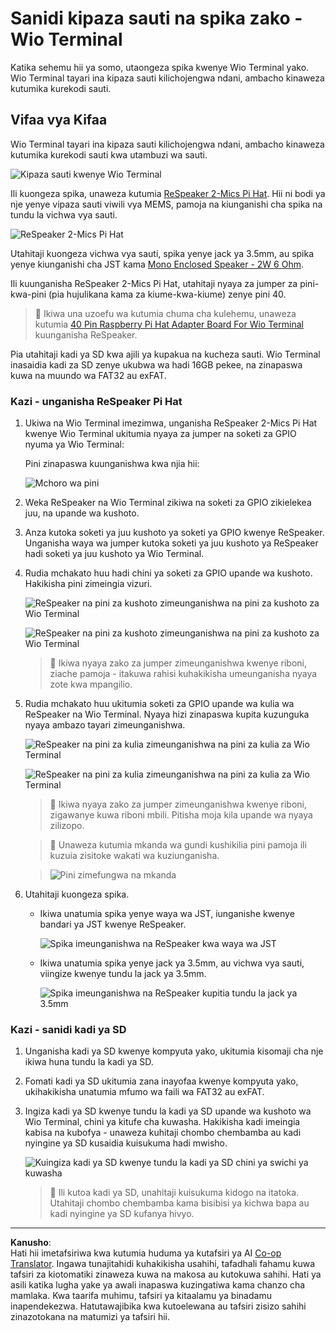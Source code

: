 <!--
CO_OP_TRANSLATOR_METADATA:
{
  "original_hash": "93d352de36526b8990e41dd538100324",
  "translation_date": "2025-08-27T21:21:46+00:00",
  "source_file": "6-consumer/lessons/1-speech-recognition/wio-terminal-microphone.md",
  "language_code": "sw"
}
-->
# Sanidi kipaza sauti na spika zako - Wio Terminal

Katika sehemu hii ya somo, utaongeza spika kwenye Wio Terminal yako. Wio Terminal tayari ina kipaza sauti kilichojengwa ndani, ambacho kinaweza kutumika kurekodi sauti.

## Vifaa vya Kifaa

Wio Terminal tayari ina kipaza sauti kilichojengwa ndani, ambacho kinaweza kutumika kurekodi sauti kwa utambuzi wa sauti.

![Kipaza sauti kwenye Wio Terminal](../../../../../translated_images/wio-mic.3f8c843dbe8ad917424037a93e3d25c62634add00a04dd8e091317b5a7a90088.sw.png)

Ili kuongeza spika, unaweza kutumia [ReSpeaker 2-Mics Pi Hat](https://www.seeedstudio.com/ReSpeaker-2-Mics-Pi-HAT.html). Hii ni bodi ya nje yenye vipaza sauti viwili vya MEMS, pamoja na kiunganishi cha spika na tundu la vichwa vya sauti.

![ReSpeaker 2-Mics Pi Hat](../../../../../translated_images/respeaker.f5d19d1c6b14ab1676d24ac2764e64fac5339046ae07be8b45ce07633d61b79b.sw.png)

Utahitaji kuongeza vichwa vya sauti, spika yenye jack ya 3.5mm, au spika yenye kiunganishi cha JST kama [Mono Enclosed Speaker - 2W 6 Ohm](https://www.seeedstudio.com/Mono-Enclosed-Speaker-2W-6-Ohm-p-2832.html).

Ili kuunganisha ReSpeaker 2-Mics Pi Hat, utahitaji nyaya za jumper za pini-kwa-pini (pia hujulikana kama za kiume-kwa-kiume) zenye pini 40.

> 💁 Ikiwa una uzoefu wa kutumia chuma cha kulehemu, unaweza kutumia [40 Pin Raspberry Pi Hat Adapter Board For Wio Terminal](https://www.seeedstudio.com/40-Pin-Raspberry-Pi-Hat-Adapter-Board-For-Wio-Terminal-p-4730.html) kuunganisha ReSpeaker.

Pia utahitaji kadi ya SD kwa ajili ya kupakua na kucheza sauti. Wio Terminal inasaidia kadi za SD zenye ukubwa wa hadi 16GB pekee, na zinapaswa kuwa na muundo wa FAT32 au exFAT.

### Kazi - unganisha ReSpeaker Pi Hat

1. Ukiwa na Wio Terminal imezimwa, unganisha ReSpeaker 2-Mics Pi Hat kwenye Wio Terminal ukitumia nyaya za jumper na soketi za GPIO nyuma ya Wio Terminal:

    Pini zinapaswa kuunganishwa kwa njia hii:

    ![Mchoro wa pini](../../../../../translated_images/wio-respeaker-wiring-0.767f80aa6508103880d256cdf99ee7219e190db257c7261e4aec219759dc67b9.sw.png)

1. Weka ReSpeaker na Wio Terminal zikiwa na soketi za GPIO zikielekea juu, na upande wa kushoto.

1. Anza kutoka soketi ya juu kushoto ya soketi ya GPIO kwenye ReSpeaker. Unganisha waya wa jumper kutoka soketi ya juu kushoto ya ReSpeaker hadi soketi ya juu kushoto ya Wio Terminal.

1. Rudia mchakato huu hadi chini ya soketi za GPIO upande wa kushoto. Hakikisha pini zimeingia vizuri.

    ![ReSpeaker na pini za kushoto zimeunganishwa na pini za kushoto za Wio Terminal](../../../../../translated_images/wio-respeaker-wiring-1.8d894727f2ba24004824ee5e06b83b6d10952550003a3efb603182121521b0ef.sw.png)

    ![ReSpeaker na pini za kushoto zimeunganishwa na pini za kushoto za Wio Terminal](../../../../../translated_images/wio-respeaker-wiring-2.329e1cbd306e754f8ffe56f9294794f4a8fa123860d76067a79e9ea385d1bf56.sw.png)

    > 💁 Ikiwa nyaya zako za jumper zimeunganishwa kwenye riboni, ziache pamoja - itakuwa rahisi kuhakikisha umeunganisha nyaya zote kwa mpangilio.

1. Rudia mchakato huu ukitumia soketi za GPIO upande wa kulia wa ReSpeaker na Wio Terminal. Nyaya hizi zinapaswa kupita kuzunguka nyaya ambazo tayari zimeunganishwa.

    ![ReSpeaker na pini za kulia zimeunganishwa na pini za kulia za Wio Terminal](../../../../../translated_images/wio-respeaker-wiring-3.75b0be447e2fa9307a6a954f9ae8a71b77e39ada6a5ef1a059d341dc850fd90c.sw.png)

    ![ReSpeaker na pini za kulia zimeunganishwa na pini za kulia za Wio Terminal](../../../../../translated_images/wio-respeaker-wiring-4.aa9cd434d8779437de720cba2719d83992413caed1b620b6148f6c8924889afb.sw.png)

    > 💁 Ikiwa nyaya zako za jumper zimeunganishwa kwenye riboni, zigawanye kuwa riboni mbili. Pitisha moja kila upande wa nyaya zilizopo.

    > 💁 Unaweza kutumia mkanda wa gundi kushikilia pini pamoja ili kuzuia zisitoke wakati wa kuziunganisha.

    > ![Pini zimefungwa na mkanda](../../../../../translated_images/wio-respeaker-wiring-5.af117c20acf622f3cd656ccd8f4053f8845d6aaa3af164d24cb7dbd54a4bb470.sw.png)

1. Utahitaji kuongeza spika.

    * Ikiwa unatumia spika yenye waya wa JST, iunganishe kwenye bandari ya JST kwenye ReSpeaker.

      ![Spika imeunganishwa na ReSpeaker kwa waya wa JST](../../../../../translated_images/respeaker-jst-speaker.a441d177809df9458041a2012dd336dbb22c00a5c9642647109d2940a50d6fcc.sw.png)

    * Ikiwa unatumia spika yenye jack ya 3.5mm, au vichwa vya sauti, viingize kwenye tundu la jack ya 3.5mm.

      ![Spika imeunganishwa na ReSpeaker kupitia tundu la jack ya 3.5mm](../../../../../translated_images/respeaker-35mm-speaker.ad79ef4f128c7751f0abf854869b6b779c90c12ae3e48909944a7e48aeee3c7e.sw.png)

### Kazi - sanidi kadi ya SD

1. Unganisha kadi ya SD kwenye kompyuta yako, ukitumia kisomaji cha nje ikiwa huna tundu la kadi ya SD.

1. Fomati kadi ya SD ukitumia zana inayofaa kwenye kompyuta yako, ukihakikisha unatumia mfumo wa faili wa FAT32 au exFAT.

1. Ingiza kadi ya SD kwenye tundu la kadi ya SD upande wa kushoto wa Wio Terminal, chini ya kitufe cha kuwasha. Hakikisha kadi imeingia kabisa na kubofya - unaweza kuhitaji chombo chembamba au kadi nyingine ya SD kusaidia kuisukuma hadi mwisho.

    ![Kuingiza kadi ya SD kwenye tundu la kadi ya SD chini ya swichi ya kuwasha](../../../../../translated_images/wio-sd-card.acdcbe322fa4ee7f8f9c8cc015b3263964bb26ab5c7e25b41747988cc5280d64.sw.png)

    > 💁 Ili kutoa kadi ya SD, unahitaji kuisukuma kidogo na itatoka. Utahitaji chombo chembamba kama bisibisi ya kichwa bapa au kadi nyingine ya SD kufanya hivyo.

---

**Kanusho**:  
Hati hii imetafsiriwa kwa kutumia huduma ya kutafsiri ya AI [Co-op Translator](https://github.com/Azure/co-op-translator). Ingawa tunajitahidi kuhakikisha usahihi, tafadhali fahamu kuwa tafsiri za kiotomatiki zinaweza kuwa na makosa au kutokuwa sahihi. Hati ya asili katika lugha yake ya awali inapaswa kuzingatiwa kama chanzo cha mamlaka. Kwa taarifa muhimu, tafsiri ya kitaalamu ya binadamu inapendekezwa. Hatutawajibika kwa kutoelewana au tafsiri zisizo sahihi zinazotokana na matumizi ya tafsiri hii.